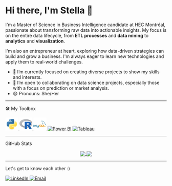 # Hi there, I'm Stella 👋

I'm a Master of Science in Business Intelligence candidate at HEC Montréal, passionate about transforming raw data into actionable insights. My focus is on the entire data lifecycle, from **ETL processes** and **data mining** to **analytics** and **visualization**. 

I'm also an entrepreneur at heart, exploring how data-driven strategies can build and grow a business. I'm always eager to learn new technologies and apply them to real-world challenges.

* 🌱 I’m currently focused on creating diverse projects to show my skills and interests.
* 💞️ I’m open to collaborating on data science projects, especially those with a focus on prediction or market analysis.
* 😄 Pronouns: She/Her

-------

🛠️ My Toolbox

<p align="left">
  <a href="https://www.python.org" target="_blank"> 
    <img src="https://raw.githubusercontent.com/devicons/devicon/master/icons/python/python-original.svg" alt="python" width="40" height="40"/> 
  </a>
  <a href="https://www.r-project.org/" target="_blank">
    <img src="https://raw.githubusercontent.com/devicons/devicon/master/icons/r/r-original.svg" alt="R" width="40" height="40"/>
  </a>
  <a href="https://www.mysql.com/" target="_blank"> 
    <img src="https://raw.githubusercontent.com/devicons/devicon/master/icons/mysql/mysql-original-wordmark.svg" alt="mysql" width="40" height="40"/> 
  </a>
  <a href="https://powerbi.microsoft.com/en-us/" target="_blank">
    <img src="https://cdn.simpleicons.org/powerbi/F2C811" alt="Power BI" width="40" height="40"/>
  </a>
   <a href="https://www.tableau.com/" target="_blank">
    <img src="https://cdn.simpleicons.org/tableau/E97627" alt="Tableau" width="40" height="40"/>
  </a>
</p>

---

GitHub Stats

<p align="center">
  <a href="https://github.com/anuraghazra/github-readme-stats">
    <img align="center" src="https://github-readme-stats.vercel.app/api?username=Stellatwara&show_icons=true&theme=radical" />
  </a>
  <a href="https://github.com/anuraghazra/github-readme-stats">
    <img align="center" src="https://github-readme-stats.vercel.app/api/top-langs/?username=Stellatwara&layout=compact&theme=radical" />
  </a>
</p>

---

Let's get to know each other :) 

<p align="left">
  <a href="https://www.linkedin.com/in/your_linkedin_username" target="_blank">
    <img src="https://img.shields.io/badge/LinkedIn-0077B5?style=for-the-badge&logo=linkedin&logoColor=white" alt="LinkedIn"/>
  </a>
  <a href="mailto:your_email@example.com">
    <img src="https://img.shields.io/badge/Email-D14836?style=for-the-badge&logo=gmail&logoColor=white" alt="Email"/>
  </a>
</p>
<!---
Stellatwara/Stellatwara is a ✨ special ✨ repository because its `README.md` (this file) appears on your GitHub profile.
You can click the Preview link to take a look at your changes.
--->
